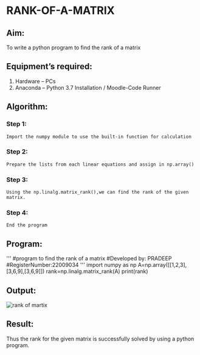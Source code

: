 # RANK-OF-A-MATRIX
## Aim:
To write a python program to find the rank of a matrix
## Equipment’s required:
1. 	Hardware – PCs
2. 	Anaconda – Python 3.7 Installation / Moodle-Code Runner
## Algorithm:
### Step 1:
    Import the numpy module to use the built-in function for calculation
### Step 2:
    Prepare the lists from each linear equations and assign in np.array()
### Step 3:
    Using the np.linalg.matrix_rank(),we can find the rank of the given matrix.  
### Step 4:
    End the program
## Program:
'''
#program to find the rank of a matrix
#Developed by: PRADEEP 
#RegisterNumber:22009034
'''
    import numpy as np
    A=np.array([[1,2,3],[3,6,9],[3,6,9]])
    rank=np.linalg.matrix_rank(A)
    print(rank)
## Output:
   ![rank of martix](https://user-images.githubusercontent.com/120539823/211049448-cbaeae90-ed53-4909-9272-6332921d21ea.png)

## Result:
Thus the rank for the given matrix is successfully solved by  using a python program.

